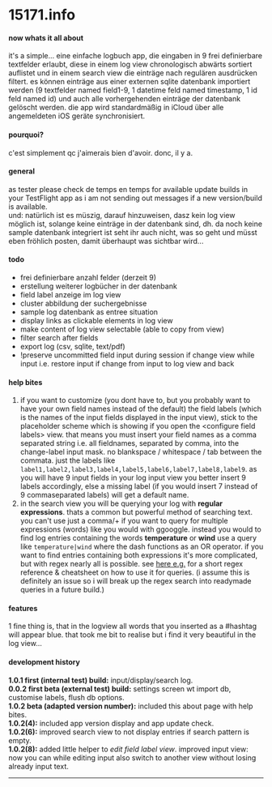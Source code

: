 # 15171.info
#### now whats it all about
it's a simple... eine einfache logbuch app, die eingaben in 9 frei definierbare textfelder erlaubt, diese in einem log view chronologisch abwärts sortiert auflistet und in einem search view die einträge nach regulären ausdrücken filtert. es können einträge aus einer externen sqlite datenbank importiert werden (9 textfelder named field1-9, 1 datetime feld named timestamp, 1 id feld named id) und auch alle vorhergehenden einträge der datenbank gelöscht werden. die app wird standardmäßig in iCloud über alle angemeldeten iOS geräte synchronisiert.

#### pourquoi?
c'est simplement qc j'aimerais bien d'avoir. donc, il y a.

#### general
as tester please check de temps en temps for available update builds in your TestFlight app as i am not sending out messages if a new version/build is available.   
und: natürlich ist es müszig, darauf hinzuweisen, dasz kein log view möglich ist, solange keine einträge in der datenbank sind, dh. da noch keine sample datenbank integriert ist seht ihr auch nicht, was so geht und müsst eben fröhlich posten, damit überhaupt was sichtbar wird...


#### todo
- frei definierbare anzahl felder (derzeit 9)
- erstellung weiterer logbücher in der datenbank
- field label anzeige im log view
- cluster abbildung der suchergebnisse
- sample log datenbank as entree situation
- display links as clickable elements in log view
- make content of log view selectable (able to copy from view)
- filter search after fields
- export log (csv, sqlite, text/pdf)
- !preserve uncommitted field input during session if change view while input i.e. restore input if change from input to log view and back

#### help bites

1.    if you want to customize (you dont have to, but you probably want to have your own field names instead of the default) the field labels (which is the names of the input fields displayed in the input view), stick to the placeholder scheme which is showing if you open the \<configure field labels> view. 
that means you must insert your field names as a comma separated string i.e. all fieldnames, separated by comma, into the change-label input mask. no blankspace / whitespace / tab between the commata. just the labels like `label1,label2,label3,label4,label5,label6,label7,label8,label9`. as you will have 9 input fields in your log input view you better insert 9 labels accordingly, else a missing label (if you would insert 7 instead of 9 commaseparated labels) will get a default name.   
2. in the search view you will be querying your log with **regular expressions**. thats a common but powerful method of searching text. you can't use just a comma/+ if you want to query for multiple expressions (words) like you would with ggooggle. instead you would to find log entries containing the words **temperature** or **wind** use a query like `temperature|wind` where the dash functions as an OR operator. if you want to find entries containing both expressions it's more complicated, but with regex nearly all is possible. see [here e.g.](https://regexr.com) for a short regex reference & cheatsheet on how to use it for queries. (i assume this is definitely an issue so i will break up the regex search into readymade queries in a future build.)

#### features
1 fine thing is, that in the logview all words that you inserted as a #hashtag will appear blue. that took me bit to realise but i find it very beautiful in the log view...

#### development history
**1.0.1 first (internal test) build:** input/display/search log.   
**0.0.2 first beta (external test) build:** settings screen wt import db, customise labels, flush db options.   
**1.0.2 beta (adapted version number):** included this about page with help bites.  
**1.0.2(4):** included app version display and app update check.  
**1.0.2(6):** improved search view to not display entries if search pattern is empty.   
**1.0.2(8):** added little helper to *edit field label view*. improved input view: now you can while editing input also switch to another view without losing already input text.

-----






